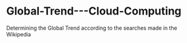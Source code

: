 Global-Trend---Cloud-Computing
==============================

Determining the Global Trend according to the searches made in the Wikipedia
